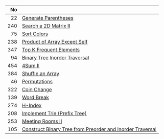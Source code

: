 | No | |
| -----:| -------------- |
| 22 | [Generate Parentheses](./generate-parentheses) |
| 240 | [Search a 2D Matrix II](./search-a-2d-matrix-ii) |
| 75 | [Sort Colors](./sort-colors) |
| 238 | [Product of Array Except Self](./product-of-array-except-self) |
| 347 | [Top K Frequent Elements](./top-k-frequent-elements) |
| 94 | [Binary Tree Inorder Traversal](./binary-tree-inorder-traversal) |
| 454 | [4Sum II](./4sum-ii) |
| 384 | [Shuffle an Array](./shuffle-an-array) |
| 46 | [Permutations](./permutations) |
| 322 | [Coin Change](./coin-change) |
| 139 | [Word Break](./word-break) |
| 274 | [H-Index](./h-index) |
| 208 | [Implement Trie (Prefix Tree)](./implement-trie-prefix-tree) |
| 253 | [Meeting Rooms II](./meeting-rooms-ii) |
| 105 | [Construct Binary Tree from Preorder and Inorder Traversal](./construct-binary-tree-from-preorder-and-inorder-traversal) |
